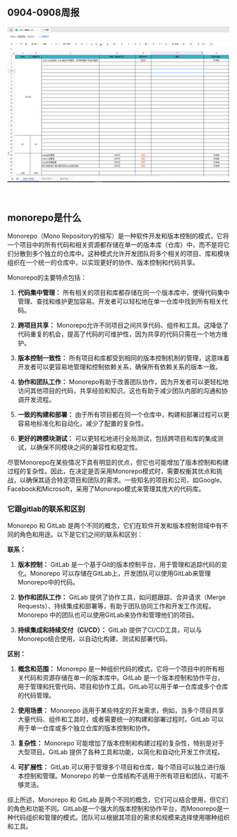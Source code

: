 ## 0904-0908周报

![image-20230908101418442](9月8日.assets/image-20230908101418442.png)

​	

## monorepo是什么

Monorepo（Mono Repository的缩写）是一种软件开发和版本控制的模式，它将一个项目中的所有代码和相关资源都存储在单一的版本库（仓库）中，而不是将它们分散到多个独立的仓库中。这种模式允许开发团队将多个相关的项目、库和模块组织在一个统一的仓库中，以实现更好的协作、版本控制和代码共享。

Monorepo的主要特点包括：

1. **代码集中管理：** 所有相关的项目和库都存储在同一个版本库中，使得代码集中管理、查找和维护更加容易。开发者可以轻松地在单一仓库中找到所有相关代码。

2. **跨项目共享：** Monorepo允许不同项目之间共享代码、组件和工具。这降低了代码重复的机会，提高了代码的可维护性，因为共享的代码只需在一个地方维护。

3. **版本控制一致性：** 所有项目和库都受到相同的版本控制机制的管理，这意味着开发者可以更容易地管理和控制依赖关系，确保所有依赖关系的版本一致。

4. **协作和团队工作：** Monorepo有助于改善团队协作，因为开发者可以更轻松地访问其他项目的代码，共享经验和知识。这也有助于减少团队内部的沟通和协调开发流程。

5. **一致的构建和部署：** 由于所有项目都在同一个仓库中，构建和部署过程可以更容易地标准化和自动化，减少了配置的复杂性。

6. **更好的跨模块测试：** 可以更轻松地进行全局测试，包括跨项目和库的集成测试，以确保不同模块之间的兼容性和稳定性。

尽管Monorepo在某些情况下具有明显的优点，但它也可能增加了版本控制和构建过程的复杂性。因此，在决定是否采用Monorepo模式时，需要权衡其优点和挑战，以确保其适合特定项目和团队的需求。一些知名的项目和公司，如Google、Facebook和Microsoft，采用了Monorepo模式来管理其庞大的代码库。

### 它跟gitlab的联系和区别

Monorepo 和 GitLab 是两个不同的概念，它们在软件开发和版本控制领域中有不同的角色和用途。以下是它们之间的联系和区别：

**联系：**

1. **版本控制：** GitLab 是一个基于Git的版本控制平台，用于管理和追踪代码的变化。Monorepo 可以存储在GitLab上，开发团队可以使用GitLab来管理Monorepo中的代码。

2. **协作和团队工作：** GitLab 提供了协作工具，如问题跟踪、合并请求（Merge Requests）、持续集成和部署等，有助于团队协同工作和开发工作流程。Monorepo 中的团队也可以使用GitLab来协作和管理他们的项目。

3. **持续集成和持续交付（CI/CD）：** GitLab 提供了CI/CD工具，可以与Monorepo结合使用，以自动化构建、测试和部署代码。

**区别：**

1. **概念和范围：** Monorepo 是一种组织代码的模式，它将一个项目中的所有相关代码和资源存储在单一的版本库中。GitLab 是一个版本控制和协作平台，用于管理和托管代码、项目和协作工具。GitLab可以用于单一仓库或多个仓库的代码管理。

2. **使用场景：** Monorepo 适用于某些特定的开发需求，例如，当多个项目共享大量代码、组件和工具时，或者需要统一的构建和部署过程时。GitLab 可以用于单一仓库或多个独立仓库的版本控制和协作。

3. **复杂性：** Monorepo 可能增加了版本控制和构建过程的复杂性，特别是对于大型项目。GitLab 提供了各种工具和功能，以简化和自动化开发工作流程。

4. **可扩展性：** GitLab 可以用于管理多个项目和仓库，每个项目可以独立进行版本控制和管理。Monorepo 的单一仓库结构不适用于所有项目和团队，可能不够灵活。

综上所述，Monorepo 和 GitLab 是两个不同的概念，它们可以结合使用，但它们的角色和功能不同。GitLab是一个强大的版本控制和协作平台，而Monorepo是一种代码组织和管理的模式。团队可以根据其项目的需求和规模来选择使用哪种组织和工具。